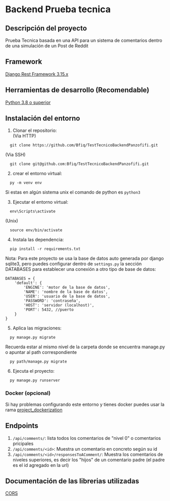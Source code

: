 # Backend Prueba tecnica

## Descripción del proyecto
Prueba Tecnica basada en una API para un sistema de comentarios dentro de una simulación de un Post de Reddit

## Framework
[Django Rest Framework 3.15.x](https://www.django-rest-framework.org/community/release-notes/#315x-series)

## Herramientas de desarrollo (Recomendable)

[Python 3.8 o superior](https://www.python.org/downloads/)

## Instalación del entorno

1. Clonar el repositorio:  
(Via HTTP)  
```
  git clone https://github.com/Bfiq/TestTecnicoBackendPanzofifi.git
```
(Via SSH)
```
  git clone git@github.com:Bfiq/TestTecnicoBackendPanzofifi.git
```

2. crear el entorno virtual:
```
  py -m venv env
```
Si estas en algún sistema unix el comando de python es `python3`

3. Ejecutar el entorno virtual:
```
  env\Scripts\activate
```
(Unix)
```
  source env/bin/activate
```

4. Instala las dependencia:
```
  pip install -r requirements.txt
```

Nota: Para este proyecto se usa la base de datos auto generada por django sqlite3, pero puedes configurar dentro de `settings.py` la sección DATABASES para establecer una conexión a otro tipo de base de datos:
```
DATABASES = {
    'default': {
        'ENGINE': 'motor de la base de datos',
        'NAME': 'nombre de la base de datos',
        'USER': 'usuario de la base de datos',
        'PASSWORD': 'contraseña',
        'HOST': 'servidor (localhost)',
        'PORT': 5432, //puerto
    }
}
```

5. Aplica las migraciones:
```
  py manage.py migrate
```
Recuerda estar al mismo nivel de la carpeta donde se encuentra manage.py o apuntar al path correspondiente
```
  py path/manage.py migrate
```

6. Ejecuta el proyecto:
```
  py manage.py runserver
```

### Docker (opcional)
Si hay problemas configurando este entorno y tienes docker puedes usar la rama [project_dockerization](https://github.com/Bfiq/TestTecnicoBackendPanzofifi/tree/project_dockerization)

## Endpoints
1. `/api/comments/`: lista todos los comentarios de "nivel 0" o comentarios pricipales
2. `/api/comments/<id>`: Muestra un comentario en concreto según su id
3. `/api/comments/<id>/responsesToAComment/`: Muestra los comentarios de niveles superiores, es decir los "hijos" de un comentario padre (el padre es el id agregado en la url)

## Documentación de las librerias utilizadas
[CORS](https://pypi.org/project/django-cors-headers/)

